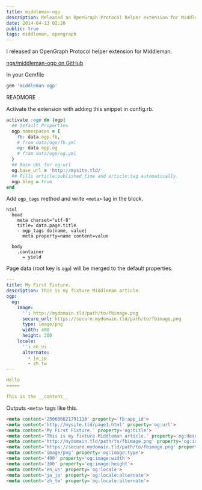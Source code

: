 ```yaml
---
title: middleman-ogp
description: Released an OpenGraph Protocol helper extension for Middleman.
date: 2014-04-13 02:20
public: true
tags: middleman, opengraph
---
```


I released an OpenGraph Protocol helper extension for Middleman.

[ngs/middleman-ogp on GitHub][middleman-ogp]


In your Gemfile

```ruby
gem 'middleman-ogp'
```

READMORE

Activate the extension with adding this snippet in config.rb.

```ruby
activate :ogp do |ogp|
  ## Default Properties
  ogp.namespaces = {
    fb: data.ogp.fb,
    # from data/ogp/fb.yml
    og: data.ogp.og
    # from data/ogp/og.yml
  }
  ## Base URL for og:url
  og.base_url = 'http://mysite.tld/'
  ## Fills article:published_time and article:tag automatically.
  ogp.blog = true
end
```

Add `ogp_tags` method and write `<meta>` tag in the block.

```
html
  head
    meta charset="utf-8"
    title= data.page.title
    - ogp_tags do|name, value|
      meta property=name content=value

  body
    .container
      = yield
```

Page data (root key is `ogp`) will be merged to the default properties.

```yaml
---
title: My First Fixture.
description: This is my fixture Middleman article.
ogp:
  og:
    image:
      '': http://mydomain.tld/path/to/fbimage.png
      secure_url: https://secure.mydomain.tld/path/to/fbimage.png
      type: image/png
      width: 400
      height: 300
    locale:
      '': en_us
      alternate:
        - ja_jp
        - zh_tw
---

Hello
=====

This is the __content__
```

Outputs `<meta>` tags like this.

```html
<meta content='250606621791116' property='fb:app_id'>
<meta content='http://mysite.tld/page1.html' property='og:url'>
<meta content='My First Fixture.' property='og:title'>
<meta content='This is my fixture Middleman article.' property='og:description'>
<meta content='http://mydomain.tld/path/to/fbimage.png' property='og:image'>
<meta content='https://secure.mydomain.tld/path/to/fbimage.png' property='og:image:secure_url'>
<meta content='image/png' property='og:image:type'>
<meta content='400' property='og:image:width'>
<meta content='300' property='og:image:height'>
<meta content='en_us' property='og:locale'>
<meta content='ja_jp' property='og:locale:alternate'>
<meta content='zh_tw' property='og:locale:alternate'>
```

[middleman-ogp]: https://github.com/ngs/middleman-ogp
